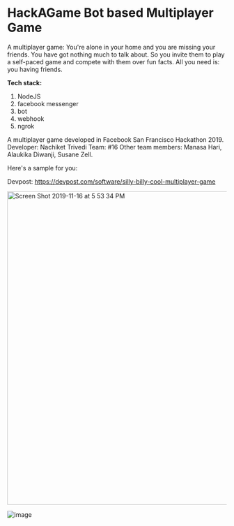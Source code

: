 # HackAGame Bot based Multiplayer Game
A multiplayer game:
You're alone in your home and you are missing your friends. You have got nothing much to talk about.
So you invite them to play a self-paced game and compete with them over fun facts.
All you need is: you having friends. 

<strong>Tech stack: </strong>
1. NodeJS
2. facebook messenger
3. bot
4. webhook
5. ngrok

A multiplayer game developed in Facebook San Francisco Hackathon 2019. 
Developer: Nachiket Trivedi
Team: #16
Other team members: Manasa Hari, Alaukika Diwanji, Susane Zell.

Here's a sample for you:

Devpost: https://devpost.com/software/silly-billy-cool-multiplayer-game

<img width="718" alt="Screen Shot 2019-11-16 at 5 53 34 PM" src="https://user-images.githubusercontent.com/5762548/69002983-2027ce00-08af-11ea-92c8-d8345c27f516.png">

![image](https://user-images.githubusercontent.com/5762548/69002987-39307f00-08af-11ea-81cd-47be6c4c1851.png)

